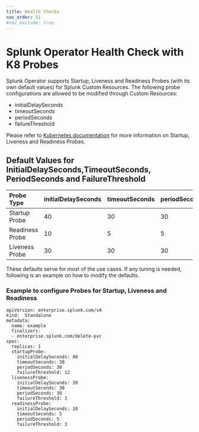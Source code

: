 ```yaml
---
title: Health Checks
nav_order: 51
#nav_exclude: true
---
```


# Splunk Operator Health Check with K8 Probes
Splunk Operator supports Startup, Liveness and Readiness Probes (with its own default values) for Splunk Custom Resources. The following probe configurations are allowed to be modified through Custom Resources: 
* initialDelaySeconds
* timeoutSeconds
* periodSeconds
* failureThreshold

Please refer to [Kubernetes documentation](https://kubernetes.io/docs/tasks/configure-pod-container/configure-liveness-readiness-startup-probes/) for more information on Startup, Liveness and Readiness Probes.
## Default Values for InitialDelaySeconds,TimeoutSeconds, PeriodSeconds and FailureThreshold

| Probe Type | initialDelaySeconds | timeoutSeconds | periodSeconds | failureThreshold | 
| :--- | :--- | :--- | :--- | :--- | 
| Startup Probe | 40 | 30 | 30 | 12 |
| Readiness Probe | 10 | 5 | 5 | 3 | 
| Liveness Probe | 30 | 30 | 30 | 3 | 

These defaults serve for most of the use cases. If any tuning is needed, following is an example on how to modify the defaults.
### Example to configure Probes for Startup, Liveness and Readiness

```
apiVersion: enterprise.splunk.com/v4
kind:  Standalone
metadata:
  name: example
  finalizers:
  - enterprise.splunk.com/delete-pvc
spec:
  replicas: 1
  startupProbe:
    initialDelaySeconds: 40
    timeoutSeconds: 30
    periodSeconds: 30
    failureThreshold: 12
  livenessProbe:
    initialDelaySeconds: 30
    timeoutSeconds: 30
    periodSeconds: 30
    failureThreshold: 3
  readinessProbe:
    initialDelaySeconds: 10
    timeoutSeconds: 5
    periodSeconds: 5
    failureThreshold: 3
```